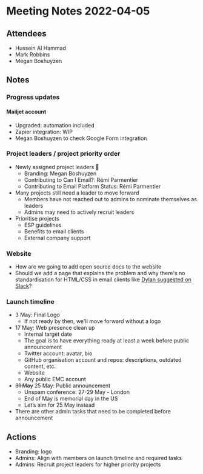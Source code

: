 # Meeting Notes 2022-04-05

## Attendees

- Hussein Al Hammad
- Mark Robbins
- Megan Boshuyzen

## Notes

### Progress updates

#### Mailjet account

- Upgraded: automation included
- Zapier integration: WIP
- Megan Boshuyzen to check Google Form integration

### Project leaders / project priority order

- Newly assigned project leaders 🎉
  - Branding: Megan Boshuyzen
  - Contributing to Can I Email?: Rémi Parmentier
  - Contributing to Email Platform Status: Rémi Parmentier
- Many projects still need a leader to move forward
  - Members have not reached out to admins to nominate themselves as leaders
  - Admins may need to actively recruit leaders
- Prioritise projects
  - ESP guidelines
  - Benefits to email clients
  - External company support

### Website

- How are we going to add open source docs to the website
- Should we add a page that explains the problem and why there's no standardisation for HTML/CSS in email clients like [Dylan suggested on Slack](https://emailgeeks.slack.com/archives/C02C6TXA610/p1648843815302349)?

### Launch timeline

- 3 May: Final Logo
  - If not ready by then, we'll move forward without a logo
- 17 May: Web presence clean up
  - Internal target date
  - The goal is to have everything ready at least a week before public announcement
  - Twitter account: avatar, bio
  - GitHub organisation account and repos: descriptions, outdated content, etc.
  - Website
  - Any public EMC account
- ~~31 May~~ 25 May: Public announcement
  - Unspam conference: 27-29 May - London
  - End of May is memorial day in the US
  - Let’s aim for 25 May instead
- There are other admin tasks that need to be completed before announcement


## Actions

- Branding: logo
- Admins: Align with members on launch timeline and required tasks
- Admins: Recruit project leaders for higher priority projects
